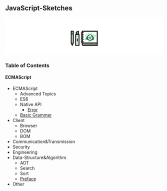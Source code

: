 ## JavaScript-Sketches

<img src="https://raw.githubusercontent.com/bison1994/kidney/gh-pages/sketch.png">

### Table of Contents

#### ECMAScript
- ECMAScript
  + Advanced Topics
  + ES6
  + Native API
    - [Error](https://github.com/bison1994/JavaScript-Sketches/blob/master/ECMAScript/Native%20API/Error.md)
  + [Basic Grammer](https://github.com/bison1994/JavaScript-Sketches/blob/master/ECMAScript/Basic.md)
- Client
  + Browser
  + DOM
  + BOM
- Communication&Transmission
- Security
- Engineering
- Data-Structure&Algorithm
  + ADT
  + Search
  + Sort
  + [Preface](https://github.com/bison1994/JavaScript-Sketches/blob/master/Data%20Structure%20%26%20Algorithm/Preface.md)
- Other